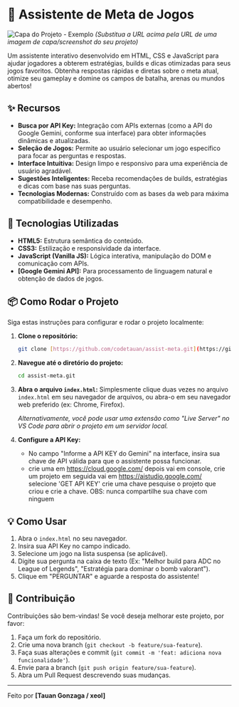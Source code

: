 # 🎯 Assistente de Meta de Jogos

![Capa do Projeto - Exemplo](./projeto%20NLW%20esports/assets/logo.png)
_(Substitua a URL acima pela URL de uma imagem de capa/screenshot do seu projeto)_

Um assistente interativo desenvolvido em HTML, CSS e JavaScript para ajudar jogadores a obterem estratégias, builds e dicas otimizadas para seus jogos favoritos. Obtenha respostas rápidas e diretas sobre o meta atual, otimize seu gameplay e domine os campos de batalha, arenas ou mundos abertos!

## ✨ Recursos

- **Busca por API Key:** Integração com APIs externas (como a API do Google Gemini, conforme sua interface) para obter informações dinâmicas e atualizadas.
- **Seleção de Jogos:** Permite ao usuário selecionar um jogo específico para focar as perguntas e respostas.
- **Interface Intuitiva:** Design limpo e responsivo para uma experiência de usuário agradável.
- **Sugestões Inteligentes:** Receba recomendações de builds, estratégias e dicas com base nas suas perguntas.
- **Tecnologias Modernas:** Construído com as bases da web para máxima compatibilidade e desempenho.

## 🚀 Tecnologias Utilizadas

- **HTML5:** Estrutura semântica do conteúdo.
- **CSS3:** Estilização e responsividade da interface.
- **JavaScript (Vanilla JS):** Lógica interativa, manipulação do DOM e comunicação com APIs.
- **[Google Gemini API]:** Para processamento de linguagem natural e obtenção de dados de jogos.

## 📦 Como Rodar o Projeto

Siga estas instruções para configurar e rodar o projeto localmente:

1.  **Clone o repositório:**
    ```bash
    git clone [https://github.com/codetauan/assist-meta.git](https://github.com/codetauan/assist-meta.git)    ```
2.  **Navegue até o diretório do projeto:**
    ```bash
    cd assist-meta.git
    ```
3.  **Abra o arquivo `index.html`:**
    Simplesmente clique duas vezes no arquivo `index.html` em seu navegador de arquivos, ou abra-o em seu navegador web preferido (ex: Chrome, Firefox).

    _Alternativamente, você pode usar uma extensão como "Live Server" no VS Code para abrir o projeto em um servidor local._

4.  **Configure a API Key:**
    - No campo "Informe a API KEY do Gemini" na interface, insira sua chave de API válida para que o assistente possa funcionar.
    - crie uma em https://cloud.google.com/ depois vai em console, crie um projeto em seguida vai em https://aistudio.google.com/ selecione 'GET API KEY' crie uma chave pesquise o projeto que criou e crie a chave.
      OBS: nunca compartilhe sua chave com ninguem

## 💡 Como Usar

1.  Abra o `index.html` no seu navegador.
2.  Insira sua API Key no campo indicado.
3.  Selecione um jogo na lista suspensa (se aplicável).
4.  Digite sua pergunta na caixa de texto (Ex: "Melhor build para ADC no League of Legends", "Estratégia para dominar o bomb valorant").
5.  Clique em "PERGUNTAR" e aguarde a resposta do assistente!

## 🤝 Contribuição

Contribuições são bem-vindas! Se você deseja melhorar este projeto, por favor:

1.  Faça um fork do repositório.
2.  Crie uma nova branch (`git checkout -b feature/sua-feature`).
3.  Faça suas alterações e commit (`git commit -m 'feat: adiciona nova funcionalidade'`).
4.  Envie para a branch (`git push origin feature/sua-feature`).
5.  Abra um Pull Request descrevendo suas mudanças.

---

Feito por **[Tauan Gonzaga / xeol]**
